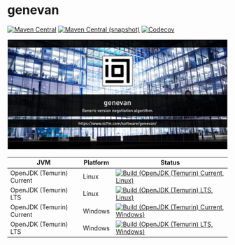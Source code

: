 genevan
===

[![Maven Central](https://img.shields.io/maven-central/v/com.io7m.genevan/com.io7m.genevan.svg?style=flat-square)](http://search.maven.org/#search%7Cga%7C1%7Cg%3A%22com.io7m.genevan%22)
[![Maven Central (snapshot)](https://img.shields.io/nexus/s/https/s01.oss.sonatype.org/com.io7m.genevan/com.io7m.genevan.svg?style=flat-square)](https://s01.oss.sonatype.org/content/repositories/snapshots/com/io7m/genevan/)
[![Codecov](https://img.shields.io/codecov/c/github/io7m/genevan.svg?style=flat-square)](https://codecov.io/gh/io7m/genevan)

![genevan](./src/site/resources/genevan.jpg?raw=true)

| JVM | Platform | Status |
|-----|----------|--------|
| OpenJDK (Temurin) Current | Linux | [![Build (OpenJDK (Temurin) Current, Linux)](https://img.shields.io/github/actions/workflow/status/io7m/genevan/workflows/main.linux.temurin.current.yml?branch=develop)](https://github.com/io7m/genevan/actions?query=workflow%3Amain.linux.temurin.current)|
| OpenJDK (Temurin) LTS | Linux | [![Build (OpenJDK (Temurin) LTS, Linux)](https://img.shields.io/github/actions/workflow/status/io7m/genevan/workflows/main.linux.temurin.lts.yml?branch=develop)](https://github.com/io7m/genevan/actions?query=workflow%3Amain.linux.temurin.lts)|
| OpenJDK (Temurin) Current | Windows | [![Build (OpenJDK (Temurin) Current, Windows)](https://img.shields.io/github/actions/workflow/status/io7m/genevan/workflows/main.windows.temurin.current.yml?branch=develop)](https://github.com/io7m/genevan/actions?query=workflow%3Amain.windows.temurin.current)|
| OpenJDK (Temurin) LTS | Windows | [![Build (OpenJDK (Temurin) LTS, Windows)](https://img.shields.io/github/actions/workflow/status/io7m/genevan/workflows/main.windows.temurin.lts.yml?branch=develop)](https://github.com/io7m/genevan/actions?query=workflow%3Amain.windows.temurin.lts)|
